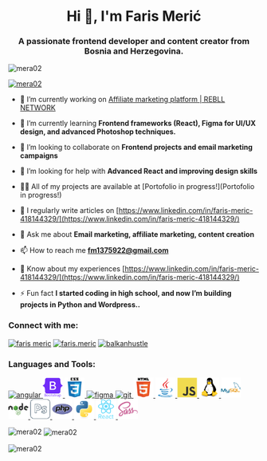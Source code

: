 <h1 align="center">Hi 👋, I'm Faris Merić</h1>
<h3 align="center">A passionate frontend developer and content creator from Bosnia and Herzegovina.</h3>

<p align="left"> <img src="https://komarev.com/ghpvc/?username=mera02&label=Profile%20views&color=0e75b6&style=flat" alt="mera02" /> </p>

<p align="left"> <a href="https://github.com/ryo-ma/github-profile-trophy"><img src="https://github-profile-trophy.vercel.app/?username=mera02" alt="mera02" /></a> </p>

- 🔭 I’m currently working on [Affiliate marketing platform | REBLL NETWORK](private)

- 🌱 I’m currently learning **Frontend frameworks (React), Figma for UI/UX design, and advanced Photoshop techniques.**

- 👯 I’m looking to collaborate on **Frontend projects and email marketing campaigns**

- 🤝 I’m looking for help with **Advanced React and improving design skills**

- 👨‍💻 All of my projects are available at [Portofolio in progress!](Portofolio in progress!)

- 📝 I regularly write articles on [https://www.linkedin.com/in/faris-meric-418144329/](https://www.linkedin.com/in/faris-meric-418144329/)

- 💬 Ask me about **Email marketing, affiliate marketing, content creation**

- 📫 How to reach me **fm1375922@gmail.com**

- 📄 Know about my experiences [https://www.linkedin.com/in/faris-meric-418144329/](https://www.linkedin.com/in/faris-meric-418144329/)

- ⚡ Fun fact **I started coding in high school, and now I’m building projects in Python and Wordpress..**

<h3 align="left">Connect with me:</h3>
<p align="left">
<a href="https://linkedin.com/in/faris meric" target="blank"><img align="center" src="https://raw.githubusercontent.com/rahuldkjain/github-profile-readme-generator/master/src/images/icons/Social/linked-in-alt.svg" alt="faris meric" height="30" width="40" /></a>
<a href="https://instagram.com/faris.meric" target="blank"><img align="center" src="https://raw.githubusercontent.com/rahuldkjain/github-profile-readme-generator/master/src/images/icons/Social/instagram.svg" alt="faris.meric" height="30" width="40" /></a>
<a href="https://www.youtube.com/c/balkanhustle" target="blank"><img align="center" src="https://raw.githubusercontent.com/rahuldkjain/github-profile-readme-generator/master/src/images/icons/Social/youtube.svg" alt="balkanhustle" height="30" width="40" /></a>
</p>

<h3 align="left">Languages and Tools:</h3>
<p align="left"> <a href="https://angular.io" target="_blank" rel="noreferrer"> <img src="https://angular.io/assets/images/logos/angular/angular.svg" alt="angular" width="40" height="40"/> </a> <a href="https://getbootstrap.com" target="_blank" rel="noreferrer"> <img src="https://raw.githubusercontent.com/devicons/devicon/master/icons/bootstrap/bootstrap-plain-wordmark.svg" alt="bootstrap" width="40" height="40"/> </a> <a href="https://www.w3schools.com/css/" target="_blank" rel="noreferrer"> <img src="https://raw.githubusercontent.com/devicons/devicon/master/icons/css3/css3-original-wordmark.svg" alt="css3" width="40" height="40"/> </a> <a href="https://www.figma.com/" target="_blank" rel="noreferrer"> <img src="https://www.vectorlogo.zone/logos/figma/figma-icon.svg" alt="figma" width="40" height="40"/> </a> <a href="https://git-scm.com/" target="_blank" rel="noreferrer"> <img src="https://www.vectorlogo.zone/logos/git-scm/git-scm-icon.svg" alt="git" width="40" height="40"/> </a> <a href="https://www.w3.org/html/" target="_blank" rel="noreferrer"> <img src="https://raw.githubusercontent.com/devicons/devicon/master/icons/html5/html5-original-wordmark.svg" alt="html5" width="40" height="40"/> </a> <a href="https://www.java.com" target="_blank" rel="noreferrer"> <img src="https://raw.githubusercontent.com/devicons/devicon/master/icons/java/java-original.svg" alt="java" width="40" height="40"/> </a> <a href="https://developer.mozilla.org/en-US/docs/Web/JavaScript" target="_blank" rel="noreferrer"> <img src="https://raw.githubusercontent.com/devicons/devicon/master/icons/javascript/javascript-original.svg" alt="javascript" width="40" height="40"/> </a> <a href="https://www.linux.org/" target="_blank" rel="noreferrer"> <img src="https://raw.githubusercontent.com/devicons/devicon/master/icons/linux/linux-original.svg" alt="linux" width="40" height="40"/> </a> <a href="https://www.mysql.com/" target="_blank" rel="noreferrer"> <img src="https://raw.githubusercontent.com/devicons/devicon/master/icons/mysql/mysql-original-wordmark.svg" alt="mysql" width="40" height="40"/> </a> <a href="https://nodejs.org" target="_blank" rel="noreferrer"> <img src="https://raw.githubusercontent.com/devicons/devicon/master/icons/nodejs/nodejs-original-wordmark.svg" alt="nodejs" width="40" height="40"/> </a> <a href="https://www.photoshop.com/en" target="_blank" rel="noreferrer"> <img src="https://raw.githubusercontent.com/devicons/devicon/master/icons/photoshop/photoshop-line.svg" alt="photoshop" width="40" height="40"/> </a> <a href="https://www.php.net" target="_blank" rel="noreferrer"> <img src="https://raw.githubusercontent.com/devicons/devicon/master/icons/php/php-original.svg" alt="php" width="40" height="40"/> </a> <a href="https://www.python.org" target="_blank" rel="noreferrer"> <img src="https://raw.githubusercontent.com/devicons/devicon/master/icons/python/python-original.svg" alt="python" width="40" height="40"/> </a> <a href="https://reactjs.org/" target="_blank" rel="noreferrer"> <img src="https://raw.githubusercontent.com/devicons/devicon/master/icons/react/react-original-wordmark.svg" alt="react" width="40" height="40"/> </a> <a href="https://sass-lang.com" target="_blank" rel="noreferrer"> <img src="https://raw.githubusercontent.com/devicons/devicon/master/icons/sass/sass-original.svg" alt="sass" width="40" height="40"/> </a> </p>

<p><img align="left" src="https://github-readme-stats.vercel.app/api/top-langs?username=mera02&show_icons=true&locale=en&layout=compact" alt="mera02" /></p>

<p>&nbsp;<img align="center" src="https://github-readme-stats.vercel.app/api?username=mera02&show_icons=true&locale=en" alt="mera02" /></p>

<p><img align="center" src="https://github-readme-streak-stats.herokuapp.com/?user=mera02&" alt="mera02" /></p>
